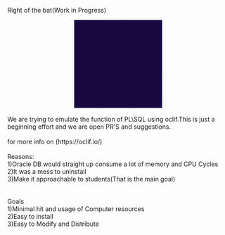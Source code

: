 Right of the bat(Work in Progress)
<br>                                       
<p align="center">
    <img src="./images/GorBoi.gif" width=200/>
</p>                                                                                   
We are trying to emulate the function of PL\SQL using oclif.This is just a beginning effort and we are open PR'S and suggestions.<br>
<br>
for more info on (https://oclif.io/)

<br>
<br>Reasons:<br>
  1)Oracle DB would straight up consume a lot of memory and CPU Cycles<br>
  2)It was a mess to uninstall<br>
  3)Make it approachable to students(That is the main goal)<br>
  <br>
  <br>
Goals<br>
  1)Minimal hit and usage of Computer resources<br>
  2)Easy to install<br>
  3)Easy to Modify and Distribute<br>
  <br>
